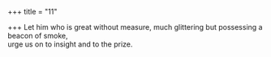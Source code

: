 +++
title = "11"

+++
Let him who is great without measure, much glittering but possessing a  beacon of smoke,  
urge us on to insight and to the prize.  